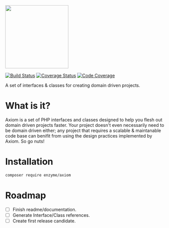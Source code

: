 <img src="https://cloud.githubusercontent.com/assets/2805249/12291425/e1430a16-ba32-11e5-950e-7887df7a75e9.png" width="200">

[![Build Status](https://travis-ci.org/enzyme/axiom.svg?branch=master)](https://travis-ci.org/enzyme/axiom)
[![Coverage Status](https://coveralls.io/repos/enzyme/axiom/badge.svg?branch=master&service=github)](https://coveralls.io/github/enzyme/axiom?branch=master)
[![Code Coverage](https://scrutinizer-ci.com/g/enzyme/axiom/badges/coverage.png?b=master)](https://scrutinizer-ci.com/g/enzyme/axiom/?branch=master)

A set of interfaces & classes for creating domain driven projects.

# What is it?

Axiom is a set of PHP interfaces and classes designed to help you flesh out domain driven projects faster. Your project doesn't even necessarily need to be domain driven either; any project that requires a scalable & maintanable code base can benifit from using the design practices implemented by Axiom. So go nuts!

# Installation

```bash
composer require enzyme/axiom
```

# Roadmap
- [ ] Finish readme/documentation.
- [ ] Generate Interface/Class references.
- [ ] Create first release candidate.
